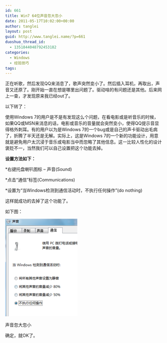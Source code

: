 ```yaml
---
id: 661
title: Win7 64位声音忽大忽小
date: 2011-05-17T10:02:00+00:00
author: tanglei
layout: post
guid: http://www.tanglei.name/?p=661
duoshuo_thread_id:
  - 1351844048792453182
categories:
  - Windows
  - 经验技巧
tags:
---
```

正在听歌，然后发现QQ来消息了，歌声突然变小了。然后插入耳机，再取出，声音又还原了。刚开始一直在想是哪里出问题了。驱动啥的有问题还是其他。后来网上一查，才发现原来我已经out了。

以下转了：

使用Windows 7的用户是不是有发现这么个问题，在看电影或是听音乐的时候，如果QQ或MSN来消息的话，电影或音乐的音量就会突然变小，使得QQ提示音显得格外刺耳。有的用户以为是Windows 7的一个bug或是自己的声卡驱动出毛病了，折腾了半天还是无解。实际上，这是Windows 7的一个新的功能设计，用意就是避免用户太沉浸于音乐或电影当中而忽略了其他信息。这一比较人性化的设计褒贬不一，当然我们可以自己设置把这个功能去掉。

**设置方法如下：**

*右键托盘喇叭图标 &#8211; 声音(Sound)

*点击“通信”标签(Communications)

*设置为“当Windows检测到通信活动时，不执行任何操作”(do nothing)

这样就成功的去掉了这个功能了。

如下图：

<div id="attachment_662" style="width: 232px" class="wp-caption aligncenter">
  <a href="/wp-content/uploads/2011/05/d.png"><img class="size-medium wp-image-662" title="win7声音忽大忽小" src="/wp-content/uploads/2011/05/d.png" alt=""  /></a>
  
  <p class="wp-caption-text">
    声音忽大忽小
  </p>
</div>

确定，就OK了。

